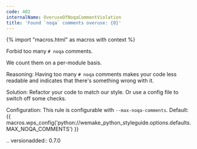 ```yaml
---
code: 402
internalName: OveruseOfNoqaCommentViolation
title: 'Found `noqa` comments overuse: {0}'
---
```


{% import "macros.html" as macros with context %}

Forbid too many `# noqa` comments.

We count them on a per-module basis.

Reasoning: Having too many `# noqa` comments makes your code less
readable and indicates that there's something wrong with it.

Solution: Refactor your code to match our style. Or use a config file to
switch off some checks.

Configuration: This rule is configurable with `--max-noqa-comments`.
Default:
{{ macros.wps_config('python://wemake_python_styleguide.options.defaults.MAX_NOQA_COMMENTS') }}

.. versionadded:: 0.7.0